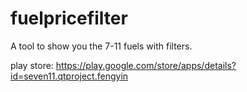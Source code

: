 # fuelpricefilter

A tool to show you the 7-11 fuels with filters. 

play store: https://play.google.com/store/apps/details?id=seven11.qtproject.fengyin
